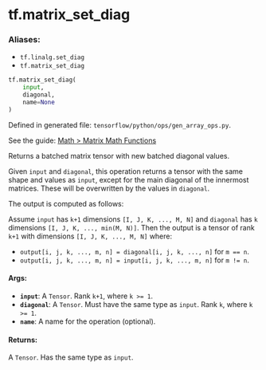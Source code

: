 <div itemscope itemtype="http://developers.google.com/ReferenceObject">
<meta itemprop="name" content="tf.matrix_set_diag" />
</div>

# tf.matrix_set_diag

### Aliases:

* `tf.linalg.set_diag`
* `tf.matrix_set_diag`

``` python
tf.matrix_set_diag(
    input,
    diagonal,
    name=None
)
```



Defined in generated file: `tensorflow/python/ops/gen_array_ops.py`.

See the guide: [Math > Matrix Math Functions](../../../api_guides/python/math_ops.md#Matrix_Math_Functions)

Returns a batched matrix tensor with new batched diagonal values.

Given `input` and `diagonal`, this operation returns a tensor with the
same shape and values as `input`, except for the main diagonal of the
innermost matrices.  These will be overwritten by the values in `diagonal`.

The output is computed as follows:

Assume `input` has `k+1` dimensions `[I, J, K, ..., M, N]` and `diagonal` has
`k` dimensions `[I, J, K, ..., min(M, N)]`.  Then the output is a
tensor of rank `k+1` with dimensions `[I, J, K, ..., M, N]` where:

  * `output[i, j, k, ..., m, n] = diagonal[i, j, k, ..., n]` for `m == n`.
  * `output[i, j, k, ..., m, n] = input[i, j, k, ..., m, n]` for `m != n`.

#### Args:

* <b>`input`</b>: A `Tensor`. Rank `k+1`, where `k >= 1`.
* <b>`diagonal`</b>: A `Tensor`. Must have the same type as `input`.
    Rank `k`, where `k >= 1`.
* <b>`name`</b>: A name for the operation (optional).


#### Returns:

A `Tensor`. Has the same type as `input`.